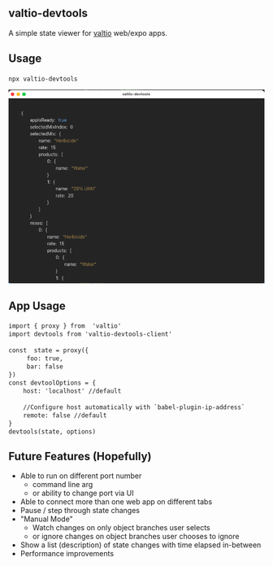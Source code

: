 
## valtio-devtools

A simple state viewer for [valtio](https://valtio.pmnd.rs/docs/introduction/getting-started) web/expo apps.

## Usage

`npx valtio-devtools`

![Screenshot](./screenshot.png)


## App Usage


    import { proxy } from  'valtio'
    import devtools from 'valtio-devtools-client'

	const  state = proxy({
		 foo: true,
		 bar: false
	})
	const devtoolOptions = {
		host: 'localhost' //default
		
		//Configure host automatically with `babel-plugin-ip-address`
		remote: false //default
	}
    devtools(state, options)

## Future Features (Hopefully)

- Able to run on different port number
	- command line arg
	- or ability to change port via UI
- Able to connect more than one web app on different tabs
- Pause / step through state changes
- "Manual Mode"
	- Watch changes on only object branches user selects
	- or ignore changes on object branches user chooses to ignore
- Show a list (description) of state changes with time elapsed in-between
- Performance improvements